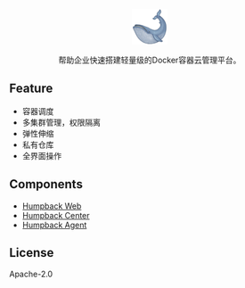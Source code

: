 <p align="center">
  <a href="https://humpback.github.io/humpback">
    <img alt="humpback" src="./docs/_media/logo.png">
  </a>
</p>

<p align="center">
  帮助企业快速搭建轻量级的Docker容器云管理平台。
</p>

## Feature

* 容器调度
* 多集群管理，权限隔离
* 弹性伸缩
* 私有仓库
* 全界面操作

## Components

* [Humpback Web](https://github.com/humpback/humpback-web)
* [Humpback Center](https://github.com/humpback/humpback-center)
* [Humpback Agent](https://github.com/humpback/humpback-agent)

## License

Apache-2.0
